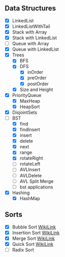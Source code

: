 ## Data Structures

- [x] LinkedList
- [x] LinkedListWithTail
- [x] Stack with Array
- [x] Stack with LinkedList
- [ ] Queue with Array
- [x] Queue with LinkedList
- [x] Trees
  - [x] BFS
  - [x] DFS
    - [x] inOrder
    - [x] preOrder
    - [x] postOrder
  - [x] Size and Height
- [x] PriorityQueue
  - [x] MaxHeap
  - [x] HeapSort
- [x] DisjointSets
- [ ] BST
  - [x] find
  - [x] findInsert
  - [x] insert
  - [x] delete
  - [x] next
  - [x] range
  - [x] rotateRight
  - [ ] rotateLeft
  - [ ] AVLInsert
  - [ ] AVLDelete
  - [ ] AVL Split Merge
  - [ ] bst applications
- [x] Hashing
  - [x] HashMap

## Sorts

- [x] Bubble Sort [WikiLink](https://en.wikipedia.org/wiki/Bubble_sort)
- [x] Insertion Sort [WikiLink](https://en.wikipedia.org/wiki/Insertion_sort)
- [x] Merge Sort [WikiLink](https://en.wikipedia.org/wiki/Merge_sort)
- [x] Quick Sort [WikiLink](https://en.wikipedia.org/wiki/Quicksort)
- [ ] Radix Sort

